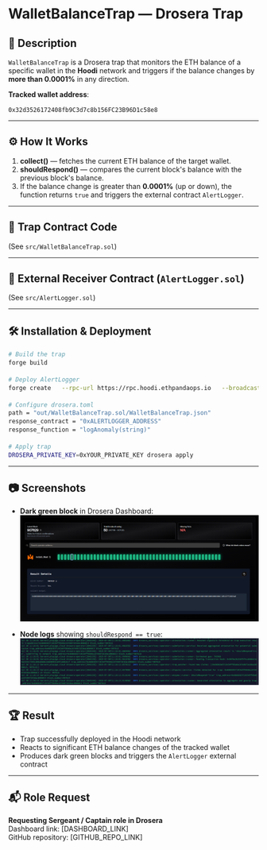 # WalletBalanceTrap — Drosera Trap

## 📌 Description
`WalletBalanceTrap` is a Drosera trap that monitors the ETH balance of a specific wallet in the **Hoodi** network and triggers if the balance changes by **more than 0.0001%** in any direction.

**Tracked wallet address**:
```
0x32d3526172408fb9C3d7c8b156FC23B96D1c58e8
```

---

## ⚙️ How It Works

1. **collect()** — fetches the current ETH balance of the target wallet.
2. **shouldRespond()** — compares the current block's balance with the previous block's balance.
3. If the balance change is greater than **0.0001%** (up or down), the function returns `true` and triggers the external contract `AlertLogger`.

---

## 📂 Trap Contract Code

(See `src/WalletBalanceTrap.sol`)

---

## 📡 External Receiver Contract (`AlertLogger.sol`)

(See `src/AlertLogger.sol`)

---

## 🛠 Installation & Deployment

```bash
# Build the trap
forge build

# Deploy AlertLogger
forge create   --rpc-url https://rpc.hoodi.ethpandaops.io   --broadcast   --private-key 0xYOUR_PRIVATE_KEY   src/AlertLogger.sol:AlertLogger

# Configure drosera.toml
path = "out/WalletBalanceTrap.sol/WalletBalanceTrap.json"
response_contract = "0xALERTLOGGER_ADDRESS"
response_function = "logAnomaly(string)"

# Apply trap
DROSERA_PRIVATE_KEY=0xYOUR_PRIVATE_KEY drosera apply
```

---

## 📷 Screenshots
- **Dark green block** in Drosera Dashboard:
![dashboard](images/block.png)

- **Node logs** showing `shouldRespond == true`:
![logs](images/logs.png)

---

## 🏆 Result
- Trap successfully deployed in the Hoodi network
- Reacts to significant ETH balance changes of the tracked wallet
- Produces dark green blocks and triggers the `AlertLogger` external contract

---

## 📬 Role Request
**Requesting Sergeant / Captain role in Drosera**  
Dashboard link: [DASHBOARD_LINK]  
GitHub repository: [GITHUB_REPO_LINK]
